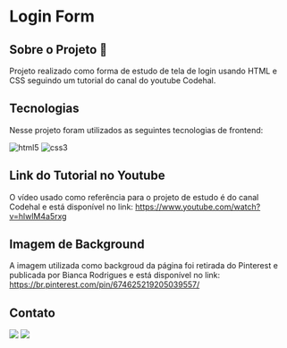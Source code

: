 # Login Form  

## Sobre o Projeto 🚀

Projeto realizado como forma de estudo de tela de login usando HTML e CSS seguindo um tutorial do canal do youtube Codehal. 

## Tecnologias

Nesse projeto foram utilizados as seguintes tecnologias de frontend:

![html5](https://img.shields.io/badge/HTML5-E34F26?style=for-the-badge&logo=html5&logoColor=white) ![css3](https://img.shields.io/badge/css3-1572B6?style=for-the-badge&logo=css3&logoColor=white)

## Link do Tutorial no Youtube

O vídeo usado como referência para o projeto de estudo é do canal Codehal e está disponível no link: https://www.youtube.com/watch?v=hlwlM4a5rxg

## Imagem de Background

A imagem utilizada como backgroud da página foi retirada do Pinterest e publicada por Bianca Rodrigues e está disponível no link: https://br.pinterest.com/pin/674625219205039557/

## Contato

<div> 
   <a href = "mailto:chrystianevilela27@gmail.com"><img src="https://img.shields.io/badge/-Gmail-%23333?style=for-the-badge&logo=gmail&logoColor=white" target="_blank"></a>
   <a href="https://www.linkedin.com/in/cristianevilelaazevedo/" target="_blank"><img src="https://img.shields.io/badge/-LinkedIn-%230077B5?style=for-the-badge&logo=linkedin&logoColor=white" target="_blank"></a>   
</div>
